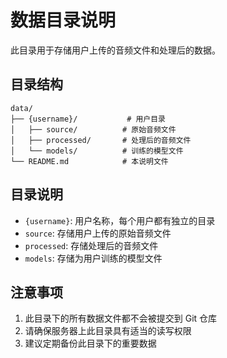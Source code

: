 # 数据目录说明

此目录用于存储用户上传的音频文件和处理后的数据。

## 目录结构

```
data/
├── {username}/           # 用户目录
│   ├── source/          # 原始音频文件
│   ├── processed/       # 处理后的音频文件
│   └── models/          # 训练的模型文件
└── README.md            # 本说明文件
```

## 目录说明

- `{username}`: 用户名称，每个用户都有独立的目录
- `source`: 存储用户上传的原始音频文件
- `processed`: 存储处理后的音频文件
- `models`: 存储为用户训练的模型文件

## 注意事项

1. 此目录下的所有数据文件都不会被提交到 Git 仓库
2. 请确保服务器上此目录具有适当的读写权限
3. 建议定期备份此目录下的重要数据 